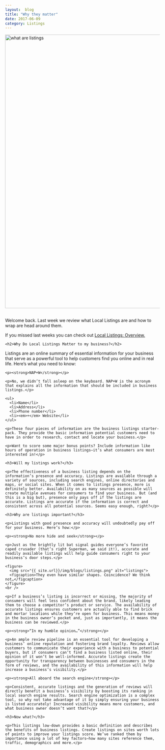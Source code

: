 ```yaml
---
layout:  blog
title: "Why they matter"
date: 2017-06-09
category: Listings
---
```


<div class="row">
  <div class="col-sm-12">
    <img src="{{ site.url}}/img/blogs/whatarelistings.png" alt="what are listings" width="890px">
  </div>
</div>
<br />

<div class="row">
  <div class="col-sm-12">
    <p>Welcome back. Last week we review what Local Listings are and how to wrap are head around them.</p>
    <p>If you missed last weeks you can check out <a href="{{ site.baseurl }}{% post_url 2017-06-02-local-listing %}">Local Listings: Overview.</a></p>

    <h2>Why Do Local Listings Matter to my business?</h2>
  </div>
</div>

<div class="row">
  <div class="col-sm-12">
    <p>Listings are an online summary of essential information for your business that serve as a powerful tool to help customers find you online and in real life. Here’s what you need to know:</p>

    <p><strong>NAP+W</strong></p>

    <p>No, we didn’t fall asleep on the keyboard. NAP+W is the acronym that explains all the information that should be included in business listings.</p>

    <ul>
      <li>Name</li>
      <li>Address</li>
      <li>Phone number</li>
      <li><em>+</em> Website</li>
    </ul>

    <p>These four pieces of information are the business listings starter-pack. They provide the basic information potential customers need to have in order to research, contact and locate your business.</p>

    <p>Want to score some major bonus points? Include information like hours of operation in business listings—it’s what consumers are most interested in!</p>

    <h3>Will my listings work?</h3>

    <p>The effectiveness of a business listing depends on the information’s presence and accuracy. Listings are available through a variety of sources, including search engines, online directories and maps, or social sites. When it comes to listings presence, more is definitely better. Availability on as many sources as possible will create multiple avenues for consumers to find your business. But (and this is a big but), presence only pays off if the listings are accurate. Listings are accurate if the information is correct and consistent across all potential sources. Seems easy enough, right?</p>

    <h3>Why are listings important?</h3>

    <p>Listings with good presence and accuracy will undoubtedly pay off for your business. Here’s how:</p>

    <p><strong>No more hide and seek</strong></p>

    <p>Just as the brightly lit bat signal guides everyone’s favorite caped crusader (that’s right Superman, we said it!), accurate and readily available listings will help guide consumers right to your business’s door steps.</p>

    <figure>
      <img src="{{ site.url}}/img/blogs/listings.png" alt="listings">
      <figcaption>They even have similar shapes. Coincidence? We think not…</figcaption>
    </figure>
    <br />

    <p>If a business’s listing is incorrect or missing, the majority of consumers will feel less confident about the brand, likely leading them to choose a competitor’s product or service. The availability of accurate listings ensures customers are actually able to find brick and mortar locations while they’re open for business. This means money in the business owner’s pocket and, just as importantly, it means the business can be reviewed.</p>

    <p><strong>“In my humble opinion…”</strong></p>

    <p>An ample review pipeline is an essential tool for developing a business’ online reputation and fostering brand loyalty. Reviews allow customers to communicate their experience with a business to potential buyers, but if consumers can’t find a business listed online, their opinion of it won’t be well-informed. Accurate listings create the opportunity for transparency between businesses and consumers in the form of reviews, and the availability of this information will help increase a business’s visibility.</p>

    <p><strong>All aboard the search engine</strong></p>

    <p>Consistent, accurate listings and the generation of reviews will directly benefit a business’s visibility by boosting its ranking in local search engine results. Search engine optimization is a complex tool, so why not take advantage of it by simply ensuring your business is listed accurately! Increased visibility means more customers, and what business owner doesn’t want that?</p>

    <h3>Now what?</h3>

    <p>This listings low-down provides a basic definition and describes the benefits of business listings. Create listings on sites worth lots of points to improve your listings score. We’ve ranked them by importance using a lot of key factors—how many sites reference them, traffic, demographics and more.</p>
</div>
